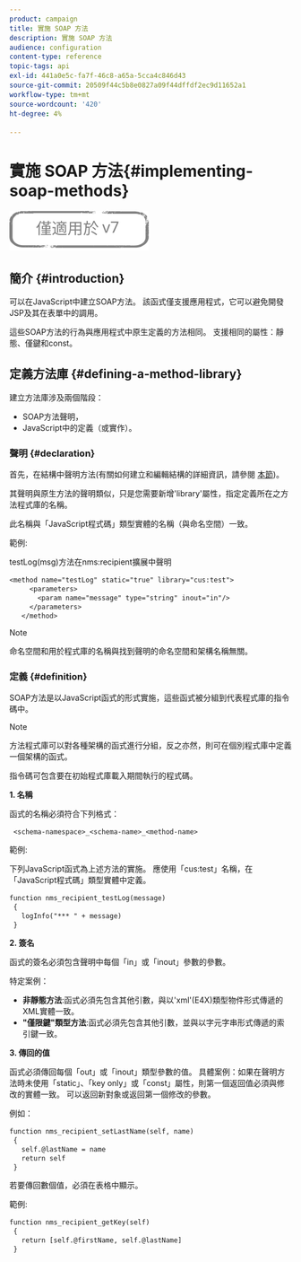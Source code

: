 ```yaml
---
product: campaign
title: 實施 SOAP 方法
description: 實施 SOAP 方法
audience: configuration
content-type: reference
topic-tags: api
exl-id: 441a0e5c-fa7f-46c8-a65a-5cca4c846d43
source-git-commit: 20509f44c5b8e0827a09f44dffdf2ec9d11652a1
workflow-type: tm+mt
source-wordcount: '420'
ht-degree: 4%

---
```


# 實施 SOAP 方法{#implementing-soap-methods}

![](../../assets/v7-only.svg)

## 簡介 {#introduction}

可以在JavaScript中建立SOAP方法。 該函式僅支援應用程式，它可以避免開發JSP及其在表單中的調用。

這些SOAP方法的行為與應用程式中原生定義的方法相同。 支援相同的屬性：靜態、僅鍵和const。

## 定義方法庫 {#defining-a-method-library}

建立方法庫涉及兩個階段：

* SOAP方法聲明，
* JavaScript中的定義（或實作）。

### 聲明 {#declaration}

首先，在結構中聲明方法(有關如何建立和編輯結構的詳細資訊，請參閱 [本節](../../configuration/using/about-schema-edition.md))。

其聲明與原生方法的聲明類似，只是您需要新增&#39;library&#39;屬性，指定定義所在之方法程式庫的名稱。

此名稱與「JavaScript程式碼」類型實體的名稱（與命名空間）一致。

範例:

testLog(msg)方法在nms:recipient擴展中聲明

```
<method name="testLog" static="true" library="cus:test">
     <parameters>
       <param name="message" type="string" inout="in"/>
     </parameters>
   </method>
```

>[!NOTE]
>
>命名空間和用於程式庫的名稱與找到聲明的命名空間和架構名稱無關。

### 定義 {#definition}

SOAP方法是以JavaScript函式的形式實施，這些函式被分組到代表程式庫的指令碼中。

>[!NOTE]
>
>方法程式庫可以對各種架構的函式進行分組，反之亦然，則可在個別程式庫中定義一個架構的函式。

指令碼可包含要在初始程式庫載入期間執行的程式碼。

**1. 名稱**

函式的名稱必須符合下列格式：

```
 <schema-namespace>_<schema-name>_<method-name>
```

範例:

下列JavaScript函式為上述方法的實施。 應使用「cus:test」名稱，在「JavaScript程式碼」類型實體中定義。

```
function nms_recipient_testLog(message)
 {
   logInfo("*** " + message)
 }
```

**2. 簽名**

函式的簽名必須包含聲明中每個「in」或「inout」參數的參數。

特定案例：

* **非靜態方法**:函式必須先包含其他引數，與以&#39;xml&#39;(E4X)類型物件形式傳遞的XML實體一致。
* **&quot;僅限鍵&quot;類型方法**:函式必須先包含其他引數，並與以字元字串形式傳遞的索引鍵一致。

**3. 傳回的值**

函式必須傳回每個「out」或「inout」類型參數的值。 具體案例：如果在聲明方法時未使用「static」、「key only」或「const」屬性，則第一個返回值必須與修改的實體一致。 可以返回新對象或返回第一個修改的參數。

例如：

```
function nms_recipient_setLastName(self, name)
 {
   self.@lastName = name
   return self
 }
```

若要傳回數個值，必須在表格中顯示。

範例:

```
function nms_recipient_getKey(self)
 {
   return [self.@firstName, self.@lastName]
 }
```
